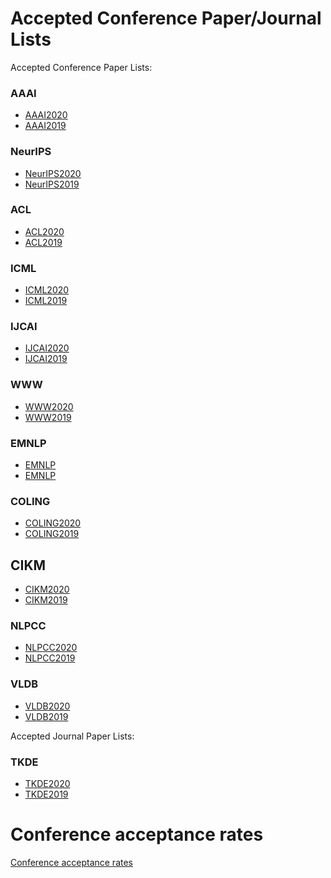 # Accepted Conference Paper/Journal Lists
Accepted Conference Paper Lists:

### AAAI
* [AAAI2020](https://aaai.org/Conferences/AAAI-20/wp-content/uploads/2020/01/AAAI-20-Accepted-Paper-List.pdf) 
* [AAAI2019](https://aaai.org/Conferences/AAAI-19/wp-content/uploads/2018/11/AAAI-19_Accepted_Papers.pdf)

### NeurIPS
* [NeurIPS2020](https://neurips.cc/Conferences/2020/AcceptedPapersInitial)
* [NeurIPS2019](https://papers.nips.cc/book/advances-in-neural-information-processing-systems-32-2019)

### ACL
* [ACL2020](https://acl2020.org/program/accepted/)
* [ACL2019](https://www.aclweb.org/anthology/volumes/P19-1/)

### ICML
* [ICML2020](https://icml.cc/Conferences/2020/Schedule?type=Poster)
* [ICML2019](https://www.idiap.ch/~katharas/pages/accepted-papers-at-icml-2019.html)

### IJCAI
* [IJCAI2020](http://static.ijcai.org/2020-accepted_papers.html)
* [IJCAI2019](https://www.ijcai19.org/accepted-papers.html)

### WWW
* [WWW2020]()
* [WWW2019](https://www2019.thewebconf.org/accepted-papers)

### EMNLP
* [EMNLP]()
* [EMNLP](https://github.com/roomylee/EMNLP-2019-Papers)

### COLING
* [COLING2020]()
* [COLING2019]()

## CIKM
* [CIKM2020](https://www.cikm2020.org/accepted-papers/accepted-research-papers/)
* [CIKM2019](https://dblp.org/db/conf/cikm/cikm2019.html)

### NLPCC
* [NLPCC2020](http://tcci.ccf.org.cn/conference/2020/acceptpapers.php)
* [NLPCC2019](http://tcci.ccf.org.cn/conference/2019/acceptpapers.php)

### VLDB
* [VLDB2020](https://vldb2020.org/accepted-papers.html)
* [VLDB2019](https://vldb.org/2019/?papers-research)


Accepted Journal Paper Lists:

### TKDE
* [TKDE2020]()
* [TKDE2019](https://ieeexplore.ieee.org/abstract/document/8926562)


# Conference acceptance rates
[Conference acceptance rates](https://aclweb.org/aclwiki/Conference_acceptance_rates)
